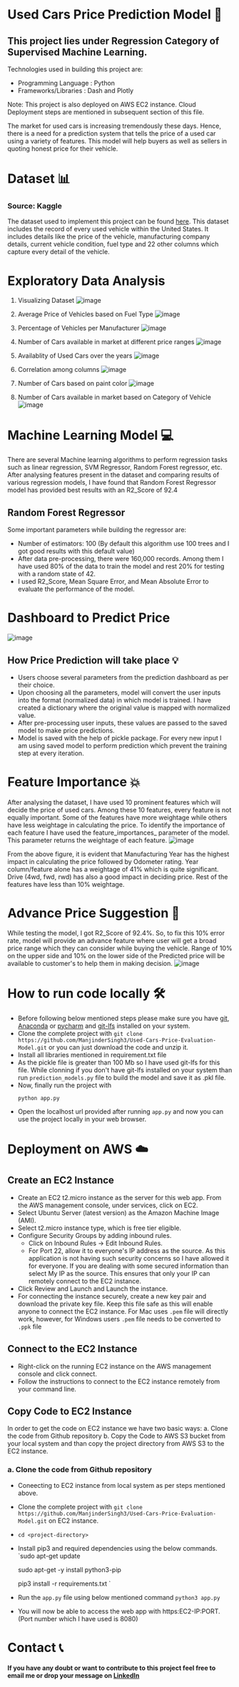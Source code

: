 # Used Cars Price Prediction Model 🚗

## This project lies under Regression Category of Supervised Machine Learning. 
Technologies used in building this project are:
- Programming Language : Python
- Frameworks/Libraries : Dash and Plotly

Note: This project is also deployed on AWS EC2 instance. Cloud Deployment steps are mentioned in subsequent section of this file.

The market for used cars is increasing tremendously these days. Hence, there is a need for a prediction system that tells the price of a used car using a variety of features. This model will help buyers as well as sellers in quoting honest price for their vehicle.

# Dataset 📊
### Source: Kaggle

The dataset used to implement this project can be found [here](https://www.kaggle.com/austinreese/craigslist-carstrucks-data).
This dataset includes the record of every used vehicle within the United States. It includes details like the price of the vehicle, manufacturing company details, current vehicle condition, fuel type and 22 other columns which capture every detail of the vehicle.

# Exploratory Data Analysis 
1. Visualizing Dataset
![image](https://github.com/ManjinderSingh3/Used-Cars-Price-Evaluation-Model/blob/master/results/1.png)
2. Average Price of Vehicles based on Fuel Type
![image](https://github.com/ManjinderSingh3/Used-Cars-Price-Evaluation-Model/blob/master/results/2.png)

3. Percentage of Vehicles per Manufacturer
![image](https://github.com/ManjinderSingh3/Used-Cars-Price-Evaluation-Model/blob/master/results/3.png)

4. Number of Cars available in market at different price ranges
![image](https://github.com/ManjinderSingh3/Used-Cars-Price-Evaluation-Model/blob/master/results/4.png)

5. Availablity of Used Cars over the years
![image](https://github.com/ManjinderSingh3/Used-Cars-Price-Evaluation-Model/blob/master/results/5.png)
6. Correlation among columns 
![image](https://github.com/ManjinderSingh3/Used-Cars-Price-Evaluation-Model/blob/master/results/6.png)
7. Number of Cars based on paint color
![image](https://github.com/ManjinderSingh3/Used-Cars-Price-Evaluation-Model/blob/master/results/7.png)
8. Number of Cars available in market based on Category of Vehicle
![image](https://github.com/ManjinderSingh3/Used-Cars-Price-Evaluation-Model/blob/master/results/8.png)

# Machine Learning Model 💻
There are several Machine learning algorithms to perform regression tasks such as linear regression, SVM Regressor, Random Forest regressor, etc. After analysing features present in the dataset and comparing results of various regression models, I have found that Random Forest Regressor model has provided best results with an R2_Score of 92.4

## Random Forest Regressor
Some important parameters while building the regressor are:
- Number of estimators: 100 (By default this algorithm use 100 trees and I got good results with this default value)
- After data pre-processing, there were 160,000 records. Among them I have used 80% of the data to train the model and  rest 20% for testing with a random state of 42.
- I used  R2_Score, Mean Square Error, and Mean Absolute Error to evaluate the performance of the model.

# Dashboard to Predict Price 
![image](https://github.com/ManjinderSingh3/Used-Cars-Price-Evaluation-Model/blob/master/results/9.png)

## How Price Prediction will take place 💡
- Users choose several parameters from the prediction dashboard as per their choice.
- Upon choosing all the parameters, model will convert the user inputs into the format (normalized data) in which model is trained. I have created a dictionary where the original value is mapped with normalized value.
- After pre-processing user inputs, these values are passed to the saved model to make price predictions.
- Model is saved with the help of pickle package. For every new input I am using saved model to perform prediction which prevent the training step at every iteration.

# Feature Importance 💥
After analysing the dataset, I have used 10 prominent features which will decide the price of used cars. Among these 10 features, every feature is not equally important. Some of the features have more weightage while others have less weightage in calculating the price. To identify the importance of each feature I have used the feature_importances_ parameter of the model. This parameter returns the weightage of each feature.
![image](https://github.com/ManjinderSingh3/Used-Cars-Price-Evaluation-Model/blob/master/results/10.png)

From the above figure, it is evident that Manufacturing Year has the highest impact in calculating the price followed by Odometer rating. Year column/feature alone has a weightage of 41% which is quite significant. Drive (4wd, fwd, rwd) has also a good impact in deciding price. Rest of the features have less than 10% weightage.

# Advance Price Suggestion 🔦
While testing the model, I got R2_Score of 92.4%. So, to fix this 10% error rate, model will provide an advance feature where user will get a broad price range which they can consider while buying the vehicle. Range of 10% on the upper side and 10% on the lower side of the Predicted price will be available to customer's to help them in making decision.
![image](https://github.com/ManjinderSingh3/Used-Cars-Price-Evaluation-Model/blob/master/results/11.png)

# How to run code locally 🛠️
- Before following below mentioned steps please make sure you have [git](https://git-scm.com/download), [Anaconda](https://www.anaconda.com/) or [pycharm](https://www.jetbrains.com/pycharm/download) and [git-lfs](https://git-lfs.github.com) installed on your system.
- Clone the complete project with `git clone https://github.com/ManjinderSingh3/Used-Cars-Price-Evaluation-Model.git` or you can just download the code and unzip it.
- Install all libraries mentioned in requirement.txt file
- As the pickle file is greater than 100 Mb so I have used git-lfs for this file. While clonning if you don't have git-lfs installed on your system than run `prediction_models.py` file to build the model and save it as .pkl file.
- Now, finally run the project with
  ```
  python app.py
  ```
- Open the localhost url provided after running `app.py` and now you can use the project locally in your web browser.

# Deployment on AWS ☁️

## Create an EC2 Instance
- Create an EC2 t2.micro instance as the server for this web app. From the AWS management console, under services, click on EC2.
- Select Ubuntu Server (latest version) as the Amazon Machine Image (AMI).
- Select t2.micro instance type, which is free tier eligible. 
- Configure Security Groups by adding inbound rules.
  - Click on Inbound Rules -> Edit Inbound Rules.
  - For Port 22, allow it to everyone's IP address as the source. As this application is not having such security concerns so I have allowed it for everyone. If you are dealing with some secured information than select My IP as the source. This ensures that only your IP can remotely connect to the EC2 instance.
- Click Review and Launch and Launch the instance.
- For connecting the instance securely, create a new key pair and download the private key file. Keep this file safe as this will enable anyone to connect the EC2 instance. For Mac uses `.pem` file will directly work, however, for Windows users `.pem` file needs to be converted to `.ppk` file 

## Connect to the EC2 Instance
- Right-click on the running EC2 instance on the AWS management console and click connect.
- Follow the instructions to connect to the EC2 instance remotely from your command line.

## Copy Code to EC2 Instance
In order to get the code on EC2 instance we have two basic ways:
a. Clone the code from Github repository
b. Copy the Code to AWS S3 bucket from your local system and than copy the project directory from AWS S3 to the EC2 instance.

### a. Clone the code from Github repository
- Coneecting to EC2 instance from local system as per steps mentioned above.
- Clone the complete project with `git clone https://github.com/ManjinderSingh3/Used-Cars-Price-Evaluation-Model.git` on EC2 instance.
- `cd <project-directory>`
- Install pip3 and required dependencies using the below commands.
  `sudo apt-get update

   sudo apt-get -y install python3-pip

   pip3 install -r requirements.txt 
   `
- Run the `app.py` file using below mentioned command
  `python3 app.py`
- You will now be able to access the  web app with https:EC2-IP:PORT. (Port number which I have used is 8080)

# Contact 📞

#### If you have any doubt or want to contribute to this project feel free to email me or drop your message on [LinkedIn](https://www.linkedin.com/in/manjinder-singh-a23aa3149/)


